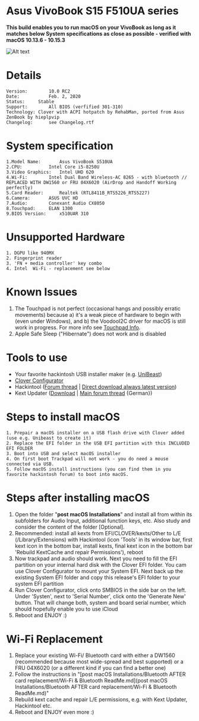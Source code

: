 # Asus VivoBook S15 F510UA series

**This build enables you to run macOS on your VivoBook as long as it matches below System specifications as close as possible - verified with macOS 10.13.6 - 10.15.3**

![Alt text](https://ivanov-audio.com/wp-content/uploads/2014/01/Hackintosh-Featured-Image.png)

# Details

    Version:    	10.0 RC2
    Date:       	Feb. 2, 2020
    Status: 	Stable
    Support:    	All BIOS (verfified 301-310)
    Technology:	Clover with ACPI hotpatch by RehabMan, ported from Asus ZenBook by hieplpvip
    Changelog:   	see Changelog.rtf

# System specification

    1.Model Name:		Asus VivoBook S510UA
    2.CPU:			Intel Core i5-8250U
    3.Video Graphics:	Intel UHD 620
    4.Wi-Fi:		Intel Dual Band Wireless-AC 8265 - with bluetooth // REPLACED WITH DW1560 or FRU 04X6020 (AirDrop and Handoff Working perfectly)
    5.Card Reader:		Realtek (RTL8411B_RTS5226_RTS5227)
    6.Camera:		ASUS UVC HD
    7.Audio:		Conexant Audio CX8050
    8.Touchpad:		ELAN 1300
    9.BIOS Version:		x510UAR 310

# Unsupported Hardware

    1. DGPU like 940MX
    2. Fingerprint reader
    3. 'FN + media controller' key combo
    4. Intel  Wi-Fi - replacement see below

# Known Issues

1. The Touchpad is not perfect (occasional hangs and possibly erratic movements) because a) it's a weak piece of hardware to begin with (even under Windows), and b) the VoodooI2C driver for macOS is still work in progress. For more info see [Touchpad Info](https://github.com/tctien342/Asus-Vivobook-S510UA-High-Sierra-10.13-Hackintosh/issues/48).
2. Apple Safe Sleep ("Hibernate") does not work and is disabled

# Tools to use
* Your favorite hackintosh USB installer maker (e.g. [UniBeast](https://www.unibeast.com/))
* [Clover Configurator](https://mackie100projects.altervista.org/download-clover-configurator/)
* Hackintool ([Forum thread](https://www.insanelymac.com/forum/topic/335018-hackintool-v286/) | [Direct download always latest version](http://headsoft.com.au/download/mac/Hackintool.zip))
* Kext Updater ([Download](https://bitbucket.org/profdrluigi/kextupdater/downloads/) | [Main forum thread](https://www.hackintosh-forum.de/forum/thread/32621-kext-updater-neue-version-3-x/) {German})


# Steps to install macOS

    1. Prepair a macOS installer on a USB flash drive with Clover added (use e.g. Unibeast to create it)
    2. Replace the EFI folder in the USB EFI partition with this INCLUDED EFI FOLDER
    3. Boot into USB and select macOS installer
    4. On first boot Trackpad will not work - you do need a mouse connected via USB.
    5. Follow macOS install instructions (you can find them in you favorite hackintosh forum) to boot into macOS.

# Steps after installing macOS
    
1. Open the folder "**post macOS Installations**" and install all from within its subfolders for Audio Input, additional function keys, etc. Also study and consider the content of the folder [Optional].
2. Recommended: install all kexts from EFI/CLOVER/kexts/Other to L/E (/Library/Extensions) with Hackintool (icon 'Tools' in its window bar, first kext icon in the bottom bar, install kexts, final kext icon in the bottom bar 'Rebuild KextCache and repair Permissions'), reboot
3. Now trackpad and audio should work. Next you need to fill the EFI partition on your internal hard disk with the Clover EFI folder. You cam use Clover Configurator to mount your System EFI. Next back up the existing System EFI folder and copy this release's EFI folder to your system EFI partition
4. Run Clover Configurator, click onto SMBIOS in the side bar on the left. Under 'Systen', next to 'Serial Number', click onto the 'Generate New' button. That will change both, system and board serial number, which should hopefully enable you to use iCloud
5. Reboot and ENJOY :)

# Wi-Fi Replacement

1. Replace your existing Wi-Fi/ Bluetooth card with either a DW1560 (recommended because most wide-spread and best supported) or a FRU 04X6020 (or a different kind if you can find a better one)
2. Follow the instructions in "[post macOS Installations/Bluetooth AFTER card replacement/Wi-Fi & Bluetooth ReadMe.md](post macOS Installations/Bluetooth AFTER card replacement/Wi-Fi & Bluetooth ReadMe.md)"
3. Rebuild kext cache and repair L/E permissions, e.g. with Kext Updater, Hackintool etc.
4. Reboot and ENJOY even more :)
